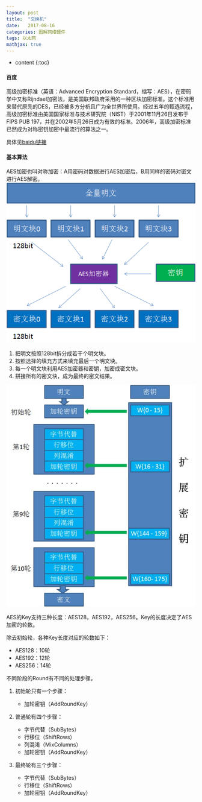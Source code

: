 ```yaml
---
layout: post
title:  "交换机"
date:   2017-08-16
categories: 图解网络硬件 
tags: 以太网
mathjax: true
---
```

* content
{:toc}

#### 百度

高级加密标准（英语：Advanced Encryption Standard，缩写：AES），在密码学中又称Rijndael加密法，是美国联邦政府采用的一种区块加密标准。这个标准用来替代原先的DES，已经被多方分析且广为全世界所使用。经过五年的甄选流程，高级加密标准由美国国家标准与技术研究院（NIST）于2001年11月26日发布于FIPS PUB 197，并在2002年5月26日成为有效的标准。2006年，高级加密标准已然成为对称密钥加密中最流行的算法之一。

具体见[baidu链接](https://baike.baidu.com/item/aes/5903?fr=aladdin)

#### 基本算法
AES加密也叫对称加密：A用密码对数据进行AES加密后，B用同样的密码对密文进行AES解密。
![](../img/aes00.png)

1. 把明文按照128bit拆分成若干个明文块。
2. 按照选择的填充方式来填充最后一个明文块。
3. 每一个明文块利用AES加密器和密钥，加密成密文块。
4. 拼接所有的密文块，成为最终的密文结果。

![](../img/aes01.jpg)

AES的Key支持三种长度：AES128，AES192，AES256。Key的长度决定了AES加密的轮数。

除去初始轮，各种Key长度对应的轮数如下：
* AES128：10轮 
* AES192：12轮 
* AES256：14轮 

不同阶段的Round有不同的处理步骤。


1. 初始轮只有一个步骤：
    * 加轮密钥（AddRoundKey）

2. 普通轮有四个步骤：
    * 字节代替（SubBytes）
    * 行移位（ShiftRows）
    * 列混淆（MixColumns）
    * 加轮密钥（AddRoundKey）

3. 最终轮有三个步骤：
    * 字节代替（SubBytes）
    * 行移位（ShiftRows）
    * 加轮密钥（AddRoundKey）
###### 







